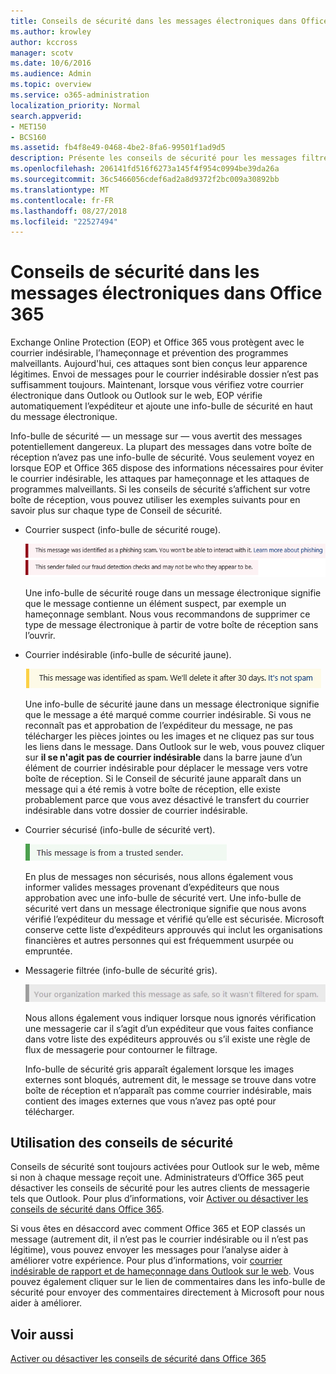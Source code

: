 ```yaml
---
title: Conseils de sécurité dans les messages électroniques dans Office 365
ms.author: krowley
author: kccross
manager: scotv
ms.date: 10/6/2016
ms.audience: Admin
ms.topic: overview
ms.service: o365-administration
localization_priority: Normal
search.appverid:
- MET150
- BCS160
ms.assetid: fb4f8e49-0468-4be2-8fa6-99501f1ad9d5
description: Présente les conseils de sécurité pour les messages filtrés par le filtre de courrier indésirable EOP et Office 365.
ms.openlocfilehash: 206141fd516f6273a145f4f954c0994be39da26a
ms.sourcegitcommit: 36c5466056cdef6ad2a8d9372f2bc009a30892bb
ms.translationtype: MT
ms.contentlocale: fr-FR
ms.lasthandoff: 08/27/2018
ms.locfileid: "22527494"
---
```

# <a name="safety-tips-in-email-messages-in-office-365"></a>Conseils de sécurité dans les messages électroniques dans Office 365

Exchange Online Protection (EOP) et Office 365 vous protègent avec le courrier indésirable, l’hameçonnage et prévention des programmes malveillants. Aujourd'hui, ces attaques sont bien conçus leur apparence légitimes. Envoi de messages pour le courrier indésirable dossier n’est pas suffisamment toujours. Maintenant, lorsque vous vérifiez votre courrier électronique dans Outlook ou Outlook sur le web, EOP vérifie automatiquement l’expéditeur et ajoute une info-bulle de sécurité en haut du message électronique. 
  
Info-bulle de sécurité — un message sur — vous avertit des messages potentiellement dangereux. La plupart des messages dans votre boîte de réception n’avez pas une info-bulle de sécurité. Vous seulement voyez en lorsque EOP et Office 365 dispose des informations nécessaires pour éviter le courrier indésirable, les attaques par hameçonnage et les attaques de programmes malveillants. Si les conseils de sécurité s’affichent sur votre boîte de réception, vous pouvez utiliser les exemples suivants pour en savoir plus sur chaque type de Conseil de sécurité.
  
- Courrier suspect (info-bulle de sécurité rouge).
    
    ![Capture d’écran montrant une info-bulle de sécurité rouge.](media/5078a0be-e556-44a1-b169-09d780d26898.png)
  
    Une info-bulle de sécurité rouge dans un message électronique signifie que le message contienne un élément suspect, par exemple un hameçonnage semblant. Nous vous recommandons de supprimer ce type de message électronique à partir de votre boîte de réception sans l’ouvrir.
    
- Courrier indésirable (info-bulle de sécurité jaune).
    
    ![Capture d’écran montrant une info-bulle de sécurité jaune.](media/793c9265-ea44-48fd-a98f-804fadd4163b.png)
  
    Une info-bulle de sécurité jaune dans un message électronique signifie que le message a été marqué comme courrier indésirable. Si vous ne reconnaît pas et approbation de l’expéditeur du message, ne pas télécharger les pièces jointes ou les images et ne cliquez pas sur tous les liens dans le message. Dans Outlook sur le web, vous pouvez cliquer sur **il se n'agit pas de courrier indésirable** dans la barre jaune d’un élément de courrier indésirable pour déplacer le message vers votre boîte de réception. Si le Conseil de sécurité jaune apparaît dans un message qui a été remis à votre boîte de réception, elle existe probablement parce que vous avez désactivé le transfert du courrier indésirable dans votre dossier de courrier indésirable. 
    
- Courrier sécurisé (info-bulle de sécurité vert).
    
    ![Capture d’écran montrant une info-bulle de sécurité vert.](media/acbc11d0-f626-4848-9fbf-66eeeda3f803.png)
  
    En plus de messages non sécurisés, nous allons également vous informer valides messages provenant d’expéditeurs que nous approbation avec une info-bulle de sécurité vert. Une info-bulle de sécurité vert dans un message électronique signifie que nous avons vérifié l’expéditeur du message et vérifié qu’elle est sécurisée. Microsoft conserve cette liste d’expéditeurs approuvés qui inclut les organisations financières et autres personnes qui est fréquemment usurpée ou empruntée.
    
- Messagerie filtrée (info-bulle de sécurité gris).
    
    ![Capture d’écran montrant une info-bulle de sécurité gris.](media/c4d0cf8f-08e9-4c84-beee-1d9e0b022e0a.png)
  
    Nous allons également vous indiquer lorsque nous ignorés vérification une messagerie car il s’agit d’un expéditeur que vous faites confiance dans votre liste des expéditeurs approuvés ou s’il existe une règle de flux de messagerie pour contourner le filtrage. 
    
    Info-bulle de sécurité gris apparaît également lorsque les images externes sont bloqués, autrement dit, le message se trouve dans votre boîte de réception et n’apparaît pas comme courrier indésirable, mais contient des images externes que vous n’avez pas opté pour télécharger.
    
## <a name="working-with-safety-tips"></a>Utilisation des conseils de sécurité

Conseils de sécurité sont toujours activées pour Outlook sur le web, même si non à chaque message reçoit une. Administrateurs d’Office 365 peut désactiver les conseils de sécurité pour les autres clients de messagerie tels que Outlook. Pour plus d’informations, voir [Activer ou désactiver les conseils de sécurité dans Office 365](enable-or-disable-safety-tips.md).
  
Si vous êtes en désaccord avec comment Office 365 et EOP classés un message (autrement dit, il n’est pas le courrier indésirable ou il n’est pas légitime), vous pouvez envoyer les messages pour l’analyse aider à améliorer votre expérience. Pour plus d’informations, voir [courrier indésirable de rapport et de hameçonnage dans Outlook sur le web](https://technet.microsoft.com/library/dn594557.aspx). Vous pouvez également cliquer sur le lien de commentaires dans les info-bulle de sécurité pour envoyer des commentaires directement à Microsoft pour nous aider à améliorer.
  
## <a name="see-also"></a>Voir aussi

[Activer ou désactiver les conseils de sécurité dans Office 365](enable-or-disable-safety-tips.md)

